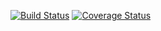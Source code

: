 [![Build Status](https://img.shields.io/endpoint.svg?url=https%3A%2F%2Factions-badge.atrox.dev%2FFroggy-G%2FTaskManager%2Fbadge%3Fref%3Ddevelop&style=for-the-badge)](https://actions-badge.atrox.dev/Froggy-G/TaskManager/goto?ref=develop) [![Coverage Status](https://coveralls.io/repos/github/Froggy-G/TaskManager/badge.svg?branch=HEAD)](https://coveralls.io/github/Froggy-G/TaskManager?branch=HEAD)